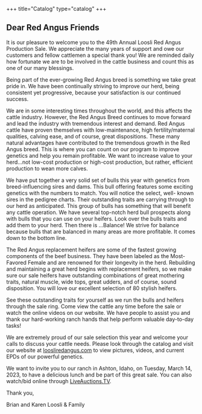 +++
title="Catalog"
type="catalog"
+++
## Dear Red Angus Friends

It is our pleasure to welcome you to the 49th Annual Loosli Red Angus Production Sale. We appreciate the many years of support and owe our customers and fellow cattlemen a special thank you! We are reminded daily how fortunate we are to be involved in the cattle business and count this as one of our many blessings.

Being part of the ever-growing Red Angus breed is something we take great pride in. We have been continually striving to improve our herd, being consistent yet progressive, because your satisfaction is our continued success.

We are in some interesting times throughout the world, and this affects the cattle industry. However, the Red Angus Breed continues to move forward and lead the industry with tremendous interest and demand. Red Angus cattle have proven themselves with low-maintenance, high fertility/maternal qualities, calving ease, and of course, great dispositions. These many natural advantages have contributed to the tremendous growth in the Red Angus breed. This is where you can count on our program to improve genetics and help you remain profitable. We want to increase value to your herd...not low-cost production or high-cost production, but rather, efficient production to wean more calves.

We have put together a very solid set of bulls this year with genetics from breed-influencing sires and dams. This bull offering features some exciting genetics with the numbers to match. You will notice the select, well- known sires in the pedigree charts. Their outstanding traits are carrying through to our herd as anticipated. This group of bulls has something that will benefit any cattle operation. We have several top-notch herd bull prospects along with bulls that you can use on your heifers. Look over the bulls traits and add them to your herd. Then there is ...Balance! We strive for balance because bulls that are balanced in many areas are more profitable. It comes down to the bottom line.

The Red Angus replacement heifers are some of the fastest growing components of the beef business. They have been labeled as the Most-Favored Female and are renowned for their longevity in the herd. Rebuilding and maintaining a great herd begins with replacement heifers, so we make sure our sale heifers have outstanding combinations of great mothering traits, natural muscle, wide tops, great udders, and of course, sound disposition. You will love our excellent selection of 80 stylish heifers.

See these outstanding traits for yourself as we run the bulls and heifers through the sale ring. Come view the cattle any time before the sale or watch the online videos on our website. We have people to assist you and thank our hard-working ranch hands that help perform valuable day-to-day tasks!

We are extremely proud of our sale selection this year and welcome your calls to discuss your cattle needs. Please look through the catalog and visit our website at [loosliredangus.com](https://loosliredangus.com) to view pictures, videos, and current EPDs of our powerful genetics.

We want to invite you to our ranch in Ashton, Idaho, on Tuesday, March 14, 2023, to have a delicious lunch and be part of this great sale. You can also watch/bid online through [LiveAuctions.TV](https://liveauctions.tv/auction/2635/detail).

Thank you,

Brian and Karen Loosli & Family


